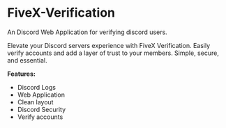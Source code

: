 # FiveX-Verification
An Discord Web Application for verifying discord users.

Elevate your Discord servers experience with FiveX Verification. Easily verify accounts and add a layer of trust to your members. Simple, secure, and essential.

**Features:**
- Discord Logs
- Web Application
- Clean layout
- Discord Security
- Verify accounts
